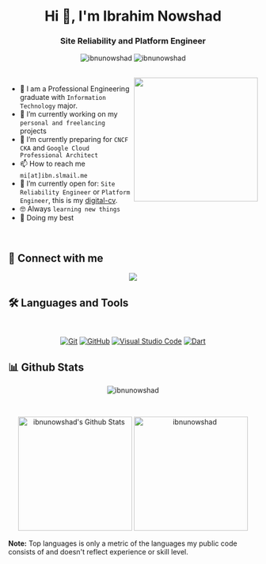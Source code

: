 <h1 align="center">Hi 👋, I'm Ibrahim Nowshad </h1>
<h3 align="center"> Site Reliability and Platform Engineer </h3>

<p align="center"> <img src="https://komarev.com/ghpvc/?username=ibnunowshad&label=Profile%20views&color=0e75b6&style=flat" alt="ibnunowshad" />
		   <img src="https://img.shields.io/github/followers/ibnunowshad?label=Followers" alt="ibnunowshad" />
</p>
<br>
<img align="right" src="https://user-images.githubusercontent.com/63050133/156676671-d5b2e362-97d4-4404-9447-dd71ddfea82f.gif" width = 250px/>

- :school: I am a Professional Engineering graduate with `Information Technology` major. 
- 🔭 I’m currently working on my `personal and freelancing` projects
- 🌱 I’m currently preparing for `CNCF CKA` and `Google Cloud Professional Architect`
- 📫 How to reach me `mi[at]ibn.slmail.me`
- :thinking: I’m currently open for: `Site Reliability Engineer` or `Platform Engineer`, this is my [digital-cv](https://cv.ibnunowshad.com).
- :nerd_face: Always `learning new things`
- 🐼 Doing my best 

<br>

## 📩 Connect with me
<p align="center"> 
    <a href="https://www.linkedin.com/in/ibnunowshad/" title="LinkedIn"><img src="https://img.shields.io/badge/linkedin-%230077B5.svg?style=for-the-badge&logo=linkedin&logoColor=white"/></a>  
</p>

## 🛠 Languages and Tools
<br>
<p align="center">
<a href="https://git-scm.com/" title="Git"><img src="https://img.shields.io/badge/git-%23F05033.svg?style=for-the-badge&logo=git&logoColor=white" alt="Git"></a>
<a href="https://github.com/" title="GitHub"><img src="https://img.shields.io/badge/github-%23121011.svg?style=for-the-badge&logo=github&logoColor=white" alt="GitHub"></a>
<a href="https://code.visualstudio.com/" title="Visual Studio Code"><img src="https://img.shields.io/badge/Visual%20Studio%20Code-0078d7.svg?style=for-the-badge&logo=visual-studio-code&logoColor=white" alt="Visual Studio Code"></a>
<a href="https://dart.dev" title="Dart"><img src="https://img.shields.io/badge/dart-%231572B6.svg?style=for-the-badge&logo=dart&logoColor=white" alt="Dart"></a>
</p>

## 📊 Github Stats
<p align="center"><img src="https://github-readme-streak-stats.herokuapp.com/?user=ibnunowshad&theme=tokyonight_duo" alt="ibnunowshad" /></p>
  <br/>
  <p align="center">
    <a href="https://github.com/anuraghazra/github-readme-stats">
	<img alt="ibnunowshad's Github Stats" src="https://github-readme-stats.vercel.app/api?username=ibnunowshad&show_icons=true&count_private=true&locale=en&theme=tokyonight&layout=compact" height="230px"/></a>
	<img src="https://github-readme-stats.vercel.app/api/top-langs?username=ibnunowshad&langs_count=10&show_icons=true&locale=en&theme=tokyonight" alt="ibnunowshad" height="230px"/> <br/>

  **Note:** Top languages is only a metric of the languages my public code consists of and doesn't reflect experience or skill level.
  </p>



